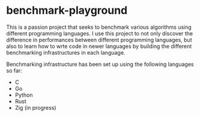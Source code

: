 # benchmark-playground

This is a passion project that seeks to benchmark various algorithms using different programming languages. I use this project to not only discover the difference in performances between different programming languages, but also to learn how to wrte code in newer languages by building the different benchmarking infrastructures in each language.

Benchmarking infrastructure has been set up using the following languages so far:

* C
* Go
* Python
* Rust
* Zig (in progress)